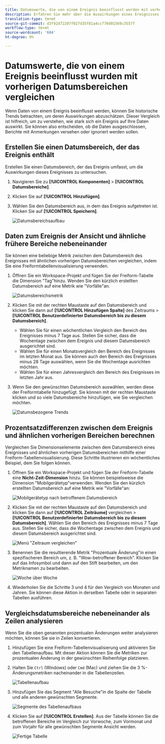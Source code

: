 ```yaml
---
title: Datumswerte, die von einem Ereignis beeinflusst wurden mit vorherigen Datumsbereichen vergleichen
description: Erfahren Sie mehr über die Auswirkungen eines Ereignisses, z. B. ein Implementierungsproblem oder ein Ausfall, indem Sie es mit früheren Trends vergleichen.
translation-type: tm+mt
source-git-commit: d3f92d72207f027d35f81a4ccf70d01569c3557f
workflow-type: tm+mt
source-wordcount: '604'
ht-degree: 0%

---
```



# Datumswerte, die von einem Ereignis beeinflusst wurden mit vorherigen Datumsbereichen vergleichen

Wenn Daten von einem Ereignis [](overview.md)beeinflusst werden, können Sie historische Trends betrachten, um deren Auswirkungen abzuschätzen. Dieser Vergleich ist hilfreich, um zu verstehen, wie stark sich ein Ereignis auf Ihre Daten auswirkt. Sie können also entscheiden, ob die Daten ausgeschlossen, Berichte mit Anmerkungen versehen oder ignoriert werden sollen.

## Erstellen Sie einen Datumsbereich, der das Ereignis enthält

Erstellen Sie einen Datumsbereich, der das Ereignis umfasst, um die Auswirkungen dieses Ereignisses zu untersuchen.

1. Navigieren Sie zu **[!UICONTROL Komponenten]** > **[!UICONTROL Datumsbereiche]**.
2. Klicken Sie auf **[!UICONTROL Hinzufügen]**.
3. Wählen Sie den Datumsbereich aus, in dem das Ereignis aufgetreten ist. Klicken Sie auf **[!UICONTROL Speichern]**.

   ![Datumsbereichsaufbau](assets/date_range_builder.png)

## Daten zum Ereignis der Ansicht und ähnliche frühere Bereiche nebeneinander

Sie können eine beliebige Metrik zwischen dem Datumsbereich des Ereignisses mit ähnlichen vorherigen Datumsbereichen vergleichen, indem Sie eine Freiformtabellenvisualisierung verwenden.

1. Öffnen Sie ein Workspace-Projekt und fügen Sie der Freiform-Tabelle die Dimension &quot;Tag&quot;hinzu. Wenden Sie den kürzlich erstellten Datumsbereich auf eine Metrik wie &quot;Vorfälle&quot;an.

   ![Datumsbereichsmetrik](assets/date_range_metric.png)

2. Klicken Sie mit der rechten Maustaste auf den Datumsbereich und klicken Sie dann auf **[!UICONTROL Hinzufügen Spalte]** des Zeitraums > **[!UICONTROL Benutzerdefinierter Datumsbereich bis zu diesem Datumsbereich]**.
   * Wählen Sie für einen wöchentlichen Vergleich den Bereich des Ereignisses minus 7 Tage aus. Stellen Sie sicher, dass die Wochentage zwischen dem Ereignis und diesem Datumsbereich ausgerichtet sind.
   * Wählen Sie für einen Monatsvergleich den Bereich des Ereignisses im letzten Monat aus. Sie können auch den Bereich des Ereignisses minus 28 Tage auswählen, wenn Sie die Wochentage ausrichten möchten.
   * Wählen Sie für einen Jahresvergleich den Bereich des Ereignisses im letzten Jahr aus.
3. Wenn Sie den gewünschten Datumsbereich auswählen, werden diese der Freiformtabelle hinzugefügt. Sie können mit der rechten Maustaste klicken und so viele Datumsbereiche hinzufügen, wie Sie vergleichen möchten.

   ![Datumsbezogene Trends](assets/date_aligned_trends.png)

## Prozentsatzdifferenzen zwischen dem Ereignis und ähnlichen vorherigen Bereichen berechnen

Vergleichen Sie Dimensionselemente zwischen dem Datumsbereich eines Ereignisses und ähnlichen vorherigen Datumsbereichen mithilfe einer Freiform-Tabellenvisualisierung. Diese Schritte illustrieren ein wöchentliches Beispiel, dem Sie folgen können.

1. Öffnen Sie ein Workspace-Projekt und fügen Sie der Freiform-Tabelle eine **Nicht-Zeit-Dimension** hinzu. Sie können beispielsweise die Dimension &quot;Mobilgerätetyp&quot;verwenden. Wenden Sie den kürzlich erstellten Datumsbereich auf eine Metrik wie &quot;Vorfälle&quot;an:

   ![Mobilgerätetyp nach betroffenem Datumsbereich](assets/mobile_device_type.png)

2. Klicken Sie mit der rechten Maustaste auf den Datumsbereich und klicken Sie dann auf **[!UICONTROL Zeiträume]** vergleichen > **[!UICONTROL Benutzerdefinierter Datumsbereich bis zu diesem Datumsbereich]**. Wählen Sie den Bereich des Ereignisses minus 7 Tage aus. Stellen Sie sicher, dass die Wochentage zwischen dem Ereignis und diesem Datumsbereich ausgerichtet sind.

   ![Menü &quot;Zeitraum vergleichen&quot;](assets/compare_time_custom.png)

3. Benennen Sie die resultierende Metrik &quot;Prozentuale Änderung&quot;in einen spezifischeren Bereich um, z. B. &quot;Wow-betroffener Bereich&quot;. Klicken Sie auf das Infosymbol und dann auf den Stift bearbeiten, um den Metriknamen zu bearbeiten.

   ![Woche über Woche](assets/wow_affected_range.png)

4. Wiederholen Sie die Schritte 3 und 4 für den Vergleich von Monaten und Jahren. Sie können diese Aktion in derselben Tabelle oder in separaten Tabellen ausführen.

## Vergleichsdatumsbereiche nebeneinander als Zeilen analysieren

Wenn Sie die oben genannten prozentualen Änderungen weiter analysieren möchten, können Sie sie in Zeilen konvertieren.

1. Hinzufügen Sie eine Freiform-Tabellenvisualisierung und aktivieren Sie den Tabellenaufbau. Mit dieser Aktion können Sie die Metriken zur prozentualen Änderung in der gewünschten Reihenfolge platzieren.
2. Halten Sie `Ctrl` (Windows) oder `Cmd` (Mac) und ziehen Sie die 3 %-Änderungsmetriken nacheinander in die Tabellenzeilen.

   ![Tabellenaufbau](assets/table_builder.png)

3. Hinzufügen Sie das Segment &quot;Alle Besuche&quot;in die Spalte der Tabelle und alle anderen gewünschten Segmente.

   ![Segmente des Tabellenaufbaus](assets/table_builder_segments.png)

4. Klicken Sie auf **[!UICONTROL Erstellen]**. Aus der Tabelle können Sie die betroffenen Bereiche im Vergleich zur Vorwoche, zum Vormonat und zum Vorjahr für alle gewünschten Segmente Ansicht werden.

   ![Fertige Tabelle](assets/table_builder_finished.png)
